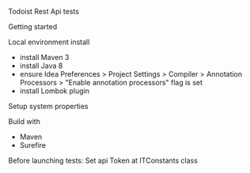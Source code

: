 Todoist  Rest Api tests

Getting started

Local environment install

- install Maven 3
- install Java 8
- ensure Idea Preferences > Project Settings > Compiler > Annotation Processors > "Enable annotation processors" flag is set
- install Lombok plugin

Setup system properties

Build with

- Maven
- Surefire

Before launching tests:
Set api Token at ITConstants class

